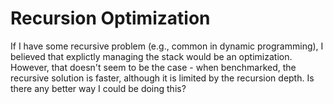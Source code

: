 # Recursion Optimization

If I have some recursive problem (e.g., common in dynamic programming), I believed that explictly managing the stack would be an optimization. However, that doesn't seem to be the case - when benchmarked, the recursive solution is faster, although it is limited by the recursion depth. Is there any better way I could be doing this?